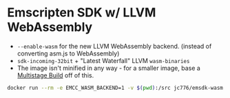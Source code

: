# Emscripten SDK w/ LLVM WebAssembly

- `--enable-wasm` for the new LLVM WebAssembly backend. (instead of converting asm.js to WebAssembly)
- `sdk-incoming-32bit` + "Latest Waterfall" LLVM `wasm-binaries`
- The image isn't minified in any way - for a smaller image, base a [Multistage Build](https://docs.docker.com/engine/userguide/eng-image/multistage-build/) off of this.

```bash
docker run --rm -e EMCC_WASM_BACKEND=1 -v $(pwd):/src jc776/emsdk-wasm emcc -s WASM=1 hello.c -o hello.html
```